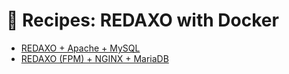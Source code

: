 # 🧁 Recipes: REDAXO with Docker

- [REDAXO + Apache + MySQL](https://github.com/FriendsOfREDAXO/docker-redaxo/tree/master/recipes/apache-mysql)
- [REDAXO (FPM) + NGINX + MariaDB](https://github.com/FriendsOfREDAXO/docker-redaxo/tree/master/recipes/nginx-mariadb)
